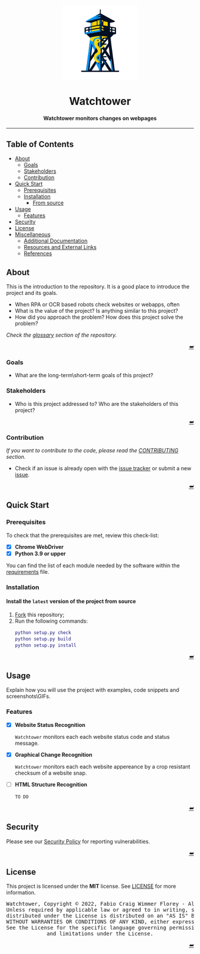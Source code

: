 <a name="readme-header"></a>

<!---
=============================================================================
Watchtower
=============================================================================
README
-----------------------------------------------------------------------------
Summary of the project, including its purpose and how to use it.

:Authors: Fabio Craig Wimmer Florey <fabioflorey@icloud.com>
:Version: 0.0.1
:License: MIT-0
--->


<div align="center">
  <img alt="logo" height=200 src="./assets/logo.png"></img>
  <h1>Watchtower</h1>
  <h4>Watchtower monitors changes on webpages</h4>
</div>

---

## Table of Contents
+ [About](#about)
  * [Goals](#goals)
  * [Stakeholders](#stakeholders)
  * [Contribution](#contribution)
+ [Quick Start](#quick-start)
  * [Prerequisites](#prerequisites)
  * [Installation](#installation)
    - [From source](#install-the-latest-version-of-the-project-from-source)
+ [Usage](#usage)
  * [Features](#features)
+ [Security](#security)
+ [License](#license)
+ [Miscellaneous](#miscellaneous)
  * [Additional Documentation](#additional-documentation)
  * [Resources and External Links](#resources-and-external-links)
  * [References](#references)


## About
This is the introduction to the repository. It is a good place to introduce the project and its goals.

- When RPA or OCR based robots check websites or webapps, often
- What is the value of the project? Is anything similar to this project?
- How did you approach the problem? How does this project solve the problem? 

*Check the [glossary][GLOSSARY] section of the repository.*

<p align="right"><a href="#readme-header">⮨</a></p>

### Goals
- What are the long-term\short-term goals of this project? 
### Stakeholders
- Who is this project addressed to? Who are the stakeholders of this project?

<p align="right"><a href="#readme-header">⮨</a></p>

### Contribution
*If you want to contribute to the code, please read the [CONTRIBUTING][CONTRIBUTING] section.*
- Check if an issue is already open with the [issue tracker][ISSUE TRACKER] or submit a new [issue][ISSUE].

<p align="right"><a href="#readme-header">⮨</a></p>

## Quick Start
### Prerequisites
To check that the prerequisites are met, review this check-list:

- [x] **Chrome WebDriver**
- [x] **Python 3.9 or upper**

You can find the list of each module needed by the software within the [requirements][REQUIREMENTS] file.

### Installation
#### Install the `latest` version of the project from source
  1. [Fork][FORK] this repository;
  1. Run the following commands:
      ```matlab
      python setup.py check
      python setup.py build
      python setup.py install
      ```
<p align="right"><a href="#readme-header">⮨</a></p>

## Usage
Explain how you will use the project with examples, code snippets and screenshots\GIFs.

### Features
- [x] **Website Status Recognition**

  `Watchtower` monitors each each website status code and status message.

- [x] **Graphical Change Recognition**

  `Watchtower` monitors each each website appereance by a crop resistant checksum of a website snap.

- [ ] **HTML Structure Recognition**

  `TO DO`

<p align="right"><a href="#readme-header">⮨</a></p>

## Security
Please see our [Security Policy][SECURITY] for reporting vulnerabilities.

<p align="right"><a href="#readme-header">⮨</a></p>

## License
This project is licensed under the **MIT** license. See [LICENSE][LICENSE] for more information.

<div align="center"><pre align="center" lang="json">
Watchtower, Copyright © 2022, Fabio Craig Wimmer Florey - All Rights Reserved.
Unless required by applicable law or agreed to in writing, software
distributed under the License is distributed on an "AS IS" BASIS,
WITHOUT WARRANTIES OR CONDITIONS OF ANY KIND, either express or implied.
See the License for the specific language governing permissions
and limitations under the License.
</pre></div>
<p align="right"><a href="#readme-header">⮨</a></p>
<!---
## Miscellaneous
### Additional Documentation
### Resources and External Links
### References
Documentation, external links, resources and references.
- Document Example [^1]
<p align="right"><a href="#readme-header">⮨</a></p>
--->

<!------------------------------------  Hyperlinks ----------------------------------------->
[FORK]: ../../fork
[CONTRIBUTING]: /docs/community/CONTRIBUTING.md
[DISCUSSION]: ../../discussion
[GLOSSARY]: docs/community/GLOSSARY.md
[ISSUE]: ../../issues/new
[ISSUE TRACKER]: ../../issues
[LICENSE]: /LICENSE.md
[PULL]: ../../compare
[REQUIREMENTS]: /requirements.txt
[SECURITY]: /.github/SECURITY.md

<!------------------------------------  References --------------------------------------->
[^1]: https://example.org |  “quote” | `code` | [book](https://example.org)
